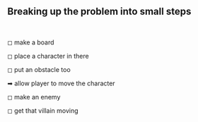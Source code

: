 ## Breaking up the problem into small steps

<br />

◻ make a board

◻ place a character in there

◻ put an obstacle too

➡ allow player to move the character

◻ make an enemy

◻ get that villain moving
